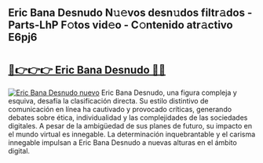 ## Eric Bana Desnudo N𝚞𝚎vos desn𝚞dos filtr𝚊dos - Parts-LhP F𝚘tos vid𝚎o - C𝚘ntenido atr𝚊ctivo E6pj6

# <h2><a href="http://mb7rwze.tromn.icu/?c=Eric+Bana+Desnudo">🔗👉👉👉 Eric Bana Desnudo 🔗🔗</a></h2>

[![Eric Bana Desnudo nuevo](https://i.imgur.com/pEAQMta.gif)](http://mb7rwze.tromn.icu/?c=Eric+Bana+Desnudo)
Eric Bana Desnudo, una figura compleja y esquiva, desafía la clasificación directa. Su estilo distintivo de comunicación en línea ha cautivado y provocado críticas, generando debates sobre ética, individualidad y las complejidades de las sociedades digitales. A pesar de la ambigüedad de sus planes de futuro, su impacto en el mundo virtual es innegable. La determinación inquebrantable y el carisma innegable impulsan a Eric Bana Desnudo a nuevas alturas en el ámbito digital.
